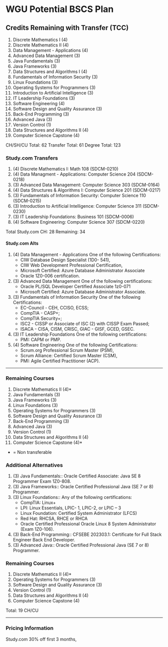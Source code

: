 # WGU Potential BSCS Plan

## Credits Remaining with Transfer (TCC)

1. Discrete Mathematics I (4)
2. Discrete Mathematics II (4)
3. Data Management - Applications (4)
4. Advanced Data Management (3)
5. Java Fundamentals (3)
6. Java Frameworks (3)
7. Data Structures and Algorithms I (4)
8. Fundamentals of Information Security (3)
9. Linux Foundations (3)
10. Operating Systems for Programmers (3)
11. Introduction to Artificial Intelligence (3)
12. IT Leadership Foundations (3)
13. Software Engineering (4)
14. Software Design and Quality Assurance (3)
15. Back-End Programming (3)
16. Advanced Java (3)
17. Version Control (1)
18. Data Structures and Algorithms II (4)
19. Computer Science Capstone (4)

CH/SH/CU Total: 62
Transfer Total: 61
Degree Total: 123

### Study.com Transfers

1. (4) Discrete Mathematics I: Math 108 (SDCM-0210)
2. (4) Data Managment - Applications: Computer Science 204 (SDCM-0218)
3. (3) Advanced Data Management: Computer Science 303 (SDCM-0164)
4. (4) Data Structures & Algorithms I: Computer Science 201 (SDCM-0217)
5. (3) Fundamentals of Information Security: Computer Science 110 (SDCM-0215)
6. (3) Introduction to Artificial Intelligence: Computer Science 311 (SDCM-0230)
7. (3) IT Leadership Foundations: Business 101 (SDCM-0006)
8. (4) Software Engineering: Computer Science 307 (SDCM-0220)

Total Study.com CH: 28
Remaining: 34

#### Study.com Alts

1. (4) Data Management - Applications One of the following Certifications: 
    - CIW Database Design Specialist (1D0- 541), 
    - CIW Web Development Professional Certification, 
    - Microsoft Certified: Azure Database Administrator Associate 
    - Oracle 1Z0-006 certification.
2. (3) Advanced Data Management	One of the following certifications: 
    - Oracle PL/SQL Developer Certified Associate 1z0-071 
    - Microsoft Certified: Azure Database Administrator Associate.
3. (3) Fundamentals of Information Security	One of the following Certifications:
    - EC-Council - CEH, CCISO, ECSS; 
    - CompTIA - CASP+; 
    - CompTIA Security+; 
    - ISC2 - CISSP or Associate of ISC (2) with CISSP Exam Passed; 
    - ISACA - CISA, CISM, CRISC, GIAC - GISF, GCED, GSEC.
4. (3) IT Leadership Foundations One of the following certifications: 
    - PMI: CAPM or PMP.
5. (4) Software Engineering One of the following Certifications: 
    - Scrum.org Professional Scrum Master (PSM), 
    - Scrum Alliance: Certified Scrum Master (CSM), 
    - PMI: Agile Certified Practitioner (ACP).

___
### Remaining Courses

1. Discrete Mathematics II (4)*
2. Java Fundamentals (3)
3. Java Frameworks (3)
4. Linux Foundations (3)
5. Operating Systems for Programmers (3)
6. Software Design and Quality Assurance (3)
7. Back-End Programming (3)
8. Advanced Java (3)
9. Version Control (1)
10. Data Structures and Algorithms II (4)
11. Computer Science Capstone (4)*

* = Non transferable 

### Additional Alternatives

1. (3) Java Fundamentals:: Oracle Certified Associate: Java SE 8 Programmer Exam 1Z0-808.
2. (3) Java Frameworks:: Oracle Certified Professional Java (SE 7 or 8) Programmer.
3. (3) Linux Foundations::  Any of the following certifications:
    - CompTIA: Linux+ 
    - LPI: Linux Essentials, LPIC- 1, LPIC-2, or LPIC – 3 
    - Linux Foundation: Certified System Administrator (LFCS) 
    - Red Hat: RHCSA, RHCE or RHCA
    - Oracle Certified Professional Oracle Linux 8 System Administrator (Exam 1Z0-106).
4. (3) Back-End Programming:: CFSEBE 202303.1: Certificate for Full Stack Engineer Back End Developer.
5. (3) Advanced Java:: Oracle Certified Professional Java (SE 7 or 8) Programmer.

### Remaining Courses

1. Discrete Mathematics II (4)*
2. Operating Systems for Programmers (3)
3. Software Design and Quality Assurance (3)
4. Version Control (1)
5. Data Structures and Algorithms II (4)
6. Computer Science Capstone (4)

Total: 19 CH/CU

___

### Pricing Information

Study.com 30% off first 3 months, 